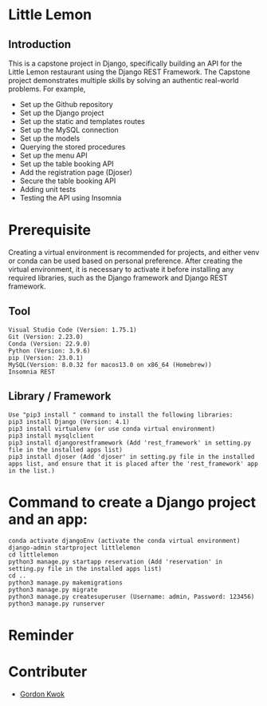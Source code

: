 # Little Lemon

## Introduction
This is a capstone project in Django, specifically building an API for the Little Lemon restaurant using the Django REST Framework. The Capstone project demonstrates multiple skills by solving an authentic real-world problems. For example, 

- Set up the Github repository
- Set up the Django project
- Set up the static and templates routes
- Set up the MySQL connection
- Set up the models
- Querying the stored procedures
- Set up the menu API
- Set up the table booking API
- Add the registration page (Djoser)
- Secure the table booking API
- Adding unit tests
- Testing the API using Insomnia


# Prerequisite
Creating a virtual environment is recommended for projects, and either venv or conda can be used based on personal preference. After creating the virtual environment, it is necessary to activate it before installing any required libraries, such as the Django framework and Django REST framework.

## Tool
```
Visual Studio Code (Version: 1.75.1)
Git (Version: 2.23.0)
Conda (Version: 22.9.0)
Python (Version: 3.9.6)
pip (Version: 23.0.1)
MySQL(Version: 8.0.32 for macos13.0 on x86_64 (Homebrew))
Insomnia REST
```

## Library / Framework
```
Use "pip3 install " command to install the following libraries:
pip3 install Django (Version: 4.1)
pip3 install virtualenv (or use conda virtual environment)
pip3 install mysqlclient 
pip3 install djangorestframework (Add 'rest_framework' in setting.py file in the installed apps list)
pip3 install djoser (Add 'djoser' in setting.py file in the installed apps list, and ensure that it is placed after the 'rest_framework' app in the list.)
```

# Command to create a Django project and an app:
```
conda activate djangoEnv (activate the conda virtual environment)
django-admin startproject littlelemon
cd littlelemon
python3 manage.py startapp reservation (Add 'reservation' in setting.py file in the installed apps list)
cd ..
python3 manage.py makemigrations
python3 manage.py migrate
python3 manage.py createsuperuser (Username: admin, Password: 123456)
python3 manage.py runserver
```

# Reminder


# Contributer
- [Gordon Kwok](https://www.linkedin.com/in/gordonkwokch/)